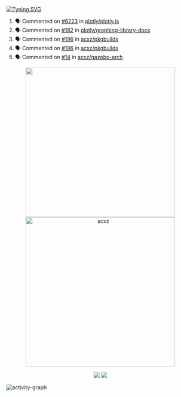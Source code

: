 [![Typing SVG](https://readme-typing-svg.herokuapp.com?size=16&color=AFFFA3&multiline=true&height=75&lines=contributing+to+robotics%2Faerospace%2Fml%2Fgpu+software;packaging+it+for+archlinux;ricer)](https://git.io/typing-svg)

<!--START_SECTION:activity-->
1. 🗣 Commented on [#6223](https://github.com/plotly/plotly.js/issues/6223) in [plotly/plotly.js](https://github.com/plotly/plotly.js)
2. 🗣 Commented on [#182](https://github.com/plotly/graphing-library-docs/issues/182) in [plotly/graphing-library-docs](https://github.com/plotly/graphing-library-docs)
3. 🗣 Commented on [#196](https://github.com/acxz/pkgbuilds/issues/196) in [acxz/pkgbuilds](https://github.com/acxz/pkgbuilds)
4. 🗣 Commented on [#196](https://github.com/acxz/pkgbuilds/issues/196) in [acxz/pkgbuilds](https://github.com/acxz/pkgbuilds)
5. 🗣 Commented on [#14](https://github.com/acxz/gazebo-arch/issues/14) in [acxz/gazebo-arch](https://github.com/acxz/gazebo-arch)
<!--END_SECTION:activity-->

<p align="center">
  <img width="400em" src=https://github-readme-stats.vercel.app/api?username=acxz&include_all_commits=true&show_icons=true />
  <img width="400em" src="https://github-readme-streak-stats.herokuapp.com/?user=acxz&" alt="acxz" />
</p>

<p align="center">
  <img src=https://github-readme-stats.vercel.app/api/top-langs/?username=acxz&layout=compact />
  <img src=https://github-profile-trophy.vercel.app/?username=acxz&row=2&column=4 />
</p>

![activity-graph](https://activity-graph.herokuapp.com/graph?username=acxz&theme=aqua)
